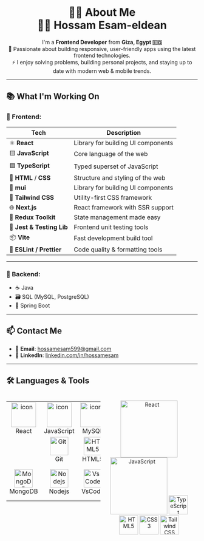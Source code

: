 <h1 align="center">👨‍💻 About Me <br/>
  👋🏻 Hossam Esam-eldean</h1>
<p align="center">
  I'm a <strong>Frontend Developer</strong> from <strong>Giza, Egypt 🇪🇬</strong><br />
  🔭 Passionate about building responsive, user-friendly apps using the latest frontend technologies.<br />
  ⚡ I enjoy solving problems, building personal projects, and staying up to date with modern web & mobile trends.
</p>

---

## 📚 What I'm Working On

### 🚀 Frontend:

| Tech            | Description                                 |
|------------------|---------------------------------------------|
| ⚛️ **React**        | Library for building UI components         |
| 🟨 **JavaScript**     | Core language of the web                    |
| 🟦 **TypeScript**   | Typed superset of JavaScript               |
| 🧩 **HTML** / **CSS** | Structure and styling of the web           |
| 💫 **mui** | Library for building UI components           |
| 🎨 **Tailwind CSS** | Utility-first CSS framework                |
| 🌐 **Next.js**      | React framework with SSR support           |
| 🧠 **Redux Toolkit**| State management made easy                 |
| 🧪 **Jest & Testing Lib** | Frontend unit testing tools          |
| 📦 **Vite**          | Fast development build tool              |
| 🎯 **ESLint / Prettier** | Code quality & formatting tools     |

---

### 🧰 Backend:
- ☕ Java  
- 🗃️ SQL (MySQL, PostgreSQL)  
- 🌱 Spring Boot  

---

## 📫 Contact Me

- 📧 **Email**: hossamesam599@gmail.com  
- 🔗 **LinkedIn**: [linkedin.com/in/hossamesam](https://www.linkedin.com/in/hossamesam/)

---

## 🛠️ Languages & Tools
<div style="display: flex; align-items: flex-start; align: center">
<table align="center">
  <tr>
    <td align="center" width="96">
        <img src="https://techstack-generator.vercel.app/react-icon.svg" alt="icon" width="65" height="65" />
      <br>React
    </td>
    <td align="center" width="96">
        <img src="https://techstack-generator.vercel.app/js-icon.svg" alt="icon" width="65" height="65" />
      <br>JavaScript
    </td>
    <td align="center" width="96">
        <img src="https://techstack-generator.vercel.app/mysql-icon.svg" alt="icon" width="65" height="65" />
      <br>MySQL
    </td>
    <td align="center" width="96">
        <img src="https://techstack-generator.vercel.app/ts-icon.svg" alt="icon" width="65" height="65" />
      <br>TypeScript
    </td>
        <td align="center" width="96">
        <img src="https://techstack-generator.vercel.app/github-icon.svg" alt="icon" width="65" height="65" />
      <br>Github
    </td>
    <td align="center" width="96">
        <img src="https://techstack-generator.vercel.app/python-icon.svg" alt="icon" width="65" height="65" />
      <br>Python
    </td>
  </tr>
  <tr>
  <td align="center" width="96">
    <td align="center" width="96"> 
        <img src="https://user-images.githubusercontent.com/25181517/192108372-f71d70ac-7ae6-4c0d-8395-51d8870c2ef0.png" width="48" height="48" alt="Git" />
      <br>Git
    </td>
    <td align="center"  width="96">
        <img src="https://skillicons.dev/icons?i=html" width="48" height="48" alt="HTML5" />
      <br>HTML5
    </td>
    <td align="center" width="96">
        <img src="https://skillicons.dev/icons?i=css" width="48" height="48" alt="css" />
      <br>CSS
    </td>
    <td align="center"  width="96">
        <img src="https://skillicons.dev/icons?i=bootstrap" width="48" height="48" alt="bootstrap" />
      <br>Bootstrap
    </td>
    <td align="center" width="96">
        <img src="https://skillicons.dev/icons?i=tailwind" width="48" height="48" alt="tailwind" />
      <br>Tailwind
    </td>
  </tr>
 <tr>
      <td align="center" width="96">
        <img src="https://skillicons.dev/icons?i=mongodb" width="48" height="48" alt="MongoDB" />
      <br>MongoDB
    </td>
        <td align="center" width="96">
        <img src="https://skillicons.dev/icons?i=nodejs" width="48" height="48" alt="Nodejs" />
      <br>Nodejs
      </td>
      </td>
            <td align="center" width="96">
        <img src="https://skillicons.dev/icons?i=vscode" width="48" height="48" alt="VsCode" />
      <br>VsCode
    </td>
              <td align="center" width="96">
        <img src="https://skillicons.dev/icons?i=sass" width="48" height="48" alt="Sass" />
      <br>Sass
    </td>
    <td align="center" width="96">
        <img src="https://skillicons.dev/icons?i=postgres" width="48" height="48" alt="PostgreSQL" />
      <br>PostgreSQL
    </td>
    <td align="center" width="96">
    <!-- Next.js -->
        <img src="https://cdn.jsdelivr.net/gh/devicons/devicon/icons/nextjs/nextjs-original.svg" width="50" alt="Next.js" />
      <br>Next.js
    </td>
    <td align="center" width="96">
  <!-- Redux -->
  <img src="https://cdn.jsdelivr.net/gh/devicons/devicon/icons/redux/redux-original.svg" width="50" alt="Redux" />
      <br>Redux
    </td>
      <td align="center" width="96">
  <!-- Vite -->
  <img src="https://cdn.jsdelivr.net/gh/devicons/devicon/icons/vite/vite-original.svg" width="50" alt="Vite" />
      <br>Vite
    </td>
      <td align="center" width="96">
  <!-- Java -->
  <img src="https://cdn.jsdelivr.net/gh/devicons/devicon/icons/java/java-original.svg" width="50" alt="Java" />
      <br>Java
    </td>
      <td align="center" width="96">
  <!-- MySQL -->
  <img src="https://cdn.jsdelivr.net/gh/devicons/devicon/icons/mysql/mysql-original.svg" width="50" alt="MySQL" />
      <br>MySQL
    </td>
      <td align="center" width="96">
  <!-- Spring Boot -->
  <img src="https://cdn.jsdelivr.net/gh/devicons/devicon/icons/spring/spring-original.svg" width="50" alt="Spring Boot" />
      <br>Spring Boot
    </td>
 </tr>

</table>
<br><br>
  
<p align="center">
  <!-- React (GIF) -->
  <img src="https://raw.githubusercontent.com/rajput2107/rajput2107/master/Assets/react.gif" width="150" alt="React" />
  <!-- JavaScript (GIF) -->
  <img src="https://raw.githubusercontent.com/rahulbanerjee26/githubProfileReadmeGenerator/main/gifs/js.gif" width="150" alt="JavaScript" />
  <!-- TypeScript -->
  <img src="https://cdn.jsdelivr.net/gh/devicons/devicon/icons/typescript/typescript-original.svg" width="50" alt="TypeScript" />
  <!-- HTML -->
  <img src="https://cdn.jsdelivr.net/gh/devicons/devicon/icons/html5/html5-original.svg" width="50" alt="HTML5" />
  <!-- CSS -->
  <img src="https://cdn.jsdelivr.net/gh/devicons/devicon/icons/css3/css3-original.svg" width="50" alt="CSS3" />
  <!-- Tailwind CSS -->
  <img src="https://cdn.jsdelivr.net/gh/devicons/devicon/icons/tailwindcss/tailwindcss-plain.svg" width="50" alt="Tailwind CSS" />

</p>

